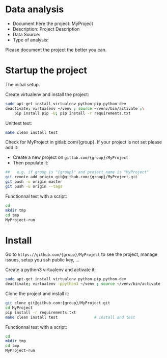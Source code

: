 # Data analysis
- Document here the project: MyProject
- Description: Project Description
- Data Source:
- Type of analysis:

Please document the project the better you can.

# Startup the project

The initial setup.

Create virtualenv and install the project:
```bash
sudo apt-get install virtualenv python-pip python-dev
deactivate; virtualenv ~/venv ; source ~/venv/bin/activate ;\
    pip install pip -U; pip install -r requirements.txt
```

Unittest test:
```bash
make clean install test
```

Check for MyProject in gitlab.com/{group}.
If your project is not set please add it:

- Create a new project on `gitlab.com/{group}/MyProject`
- Then populate it:

```bash
##   e.g. if group is "{group}" and project_name is "MyProject"
git remote add origin git@github.com:{group}/MyProject.git
git push -u origin master
git push -u origin --tags
```

Functionnal test with a script:

```bash
cd
mkdir tmp
cd tmp
MyProject-run
```

# Install

Go to `https://github.com/{group}/MyProject` to see the project, manage issues,
setup you ssh public key, ...

Create a python3 virtualenv and activate it:

```bash
sudo apt-get install virtualenv python-pip python-dev
deactivate; virtualenv -ppython3 ~/venv ; source ~/venv/bin/activate
```

Clone the project and install it:

```bash
git clone git@github.com:{group}/MyProject.git
cd MyProject
pip install -r requirements.txt
make clean install test                # install and test
```
Functionnal test with a script:

```bash
cd
mkdir tmp
cd tmp
MyProject-run
```
